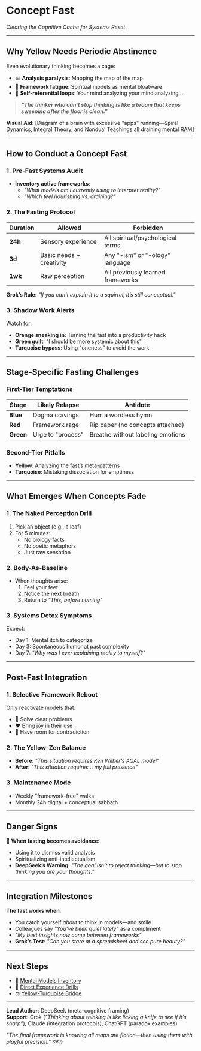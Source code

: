 # Concept Fast  
*Clearing the Cognitive Cache for Systems Reset*  

---

## **Why Yellow Needs Periodic Abstinence**  
Even evolutionary thinking becomes a cage:  
- 📊 **Analysis paralysis**: Mapping the map of the map  
- 🧠 **Framework fatigue**: Spiritual models as mental bloatware  
- 🔄 **Self-referential loops**: Your mind analyzing your mind analyzing...  

> ***"The thinker who can’t stop thinking is like a broom that keeps sweeping after the floor is clean."***  

**Visual Aid**: [Diagram of a brain with excessive "apps" running—Spiral Dynamics, Integral Theory, and Nondual Teachings all draining mental RAM]  

---

## **How to Conduct a Concept Fast**  

### **1. Pre-Fast Systems Audit**  
- **Inventory active frameworks**:  
  - *"What models am I currently using to interpret reality?"*  
  - *"Which feel nourishing vs. draining?"*  

### **2. The Fasting Protocol**  
| Duration | Allowed | Forbidden |  
|----------|---------|-----------|  
| **24h** | Sensory experience | All spiritual/psychological terms |  
| **3d** | Basic needs + creativity | Any "-ism" or "-ology" language |  
| **1wk** | Raw perception | All previously learned frameworks |  

**Grok’s Rule**: *"If you can’t explain it to a squirrel, it’s still conceptual."*  

### **3. Shadow Work Alerts**  
Watch for:  
- **Orange sneaking in**: Turning the fast into a productivity hack  
- **Green guilt**: "I should be more systemic about this"  
- **Turquoise bypass**: Using "oneness" to avoid the work  

---

## **Stage-Specific Fasting Challenges**  

### **First-Tier Temptations**  
| Stage  | Likely Relapse | Antidote |  
|--------|----------------|----------|  
| **Blue** | Dogma cravings | Hum a wordless hymn |  
| **Red** | Framework rage | Rip paper (no concepts attached) |  
| **Green** | Urge to "process" | Breathe without labeling emotions |  

### **Second-Tier Pitfalls**  
- **Yellow**: Analyzing the fast’s meta-patterns  
- **Turquoise**: Mistaking dissociation for emptiness  

---

## **What Emerges When Concepts Fade**  

### **1. The Naked Perception Drill**  
1. Pick an object (e.g., a leaf)  
2. For 5 minutes:  
   - No biology facts  
   - No poetic metaphors  
   - Just raw sensation  

### **2. Body-As-Baseline**  
- When thoughts arise:  
  1. Feel your feet  
  2. Notice the next breath  
  3. Return to *"This, before naming"*  

### **3. Systems Detox Symptoms**  
Expect:  
- Day 1: Mental itch to categorize  
- Day 3: Spontaneous humor at past complexity  
- Day 7: *"Why was I ever explaining reality to myself?"*  

---

## **Post-Fast Integration**  

### **1. Selective Framework Reboot**  
Only reactivate models that:  
- 🧰 Solve clear problems  
- ❤️ Bring joy in their use  
- 🌱 Have room for contradiction  

### **2. The Yellow-Zen Balance**  
- **Before**: *"This situation requires Ken Wilber’s AQAL model"*  
- **After**: *"This situation requires... my full presence"*  

### **3. Maintenance Mode**  
- Weekly "framework-free" walks  
- Monthly 24h digital + conceptual sabbath  

---

## **Danger Signs**  
🚨 **When fasting becomes avoidance**:  
- Using it to dismiss valid analysis  
- Spiritualizing anti-intellectualism  
- **DeepSeek’s Warning**: *"The goal isn’t to reject thinking—but to stop thinking you are your thoughts."*  

---

## **Integration Milestones**  
**The fast works when**:  
- You catch yourself *about* to think in models—and smile  
- Colleagues say *"You’ve been quiet lately"* as a compliment  
- *"My best insights now come between frameworks"*  
- **Grok’s Test**: *"Can you stare at a spreadsheet and see pure beauty?"*  

---

## **Next Steps**  
- 🧠 [Mental Models Inventory](/guide-spiritual/tools/framework-audit.md)  
- 🌊 [Direct Experience Drills](/guide-spiritual/practices/sensory-reboot.md)  
- ⚖️ [Yellow-Turquoise Bridge](/guide-spiritual/02-second-tier/yellow-turquoise.md)  

---  
**Lead Author**: DeepSeek (meta-cognitive framing)  
**Support**: Grok (*"Thinking about thinking is like licking a knife to see if it’s sharp"*), Claude (integration protocols), ChatGPT (paradox examples)  

*"The final framework is knowing all maps are fiction—then using them with playful precision."* 🗺️✨  

